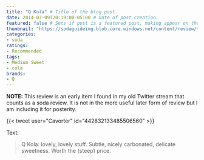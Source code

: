 ```yaml
---
title: "Q Kola" # Title of the blog post.
date: 2014-03-09T20:19:00-05:00 # Date of post creation.
featured: false # Sets if post is a featured post, making appear on the home page side bar.
thumbnail: "https://sodaguideimg.blob.core.windows.net/content/review/thumbs/q-kola.jpg" # Sets thumbnail image appearing inside card on homepage.
categories:
- soda
ratings:
- Recommended
tags:
- Medium Sweet
- cola
brands:
- Q
---
```


**NOTE:** This review is an early item I found in my old Twitter stream that counts as a soda review. It is not in the more useful later form of review but I am including it for posterity.

{{< tweet user="Cavorter" id="442832133485506560" >}}

Text:
> Q Kola: lovely, lovely stuff. Subtle, nicely carbonated, delicate sweetness. Worth the (steep) price.